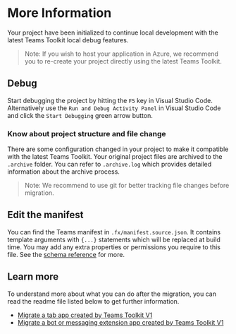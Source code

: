 # More Information

Your project have been initialized to continue local development with the latest Teams Toolkit local debug features.

> Note: If you wish to host your application in Azure, we recommend you to re-create your project directly using the latest Teams Toolkit.

## Debug

Start debugging the project by hitting the `F5` key in Visual Studio Code. Alternatively use the `Run and Debug Activity Panel` in Visual Studio Code and click the `Start Debugging` green arrow button.

### Know about project structure and file change

There are some configuration changed in your project to make it compatible with the latest Teams Toolkit. Your original project files are archived to the `.archive` folder. You can refer to `.archive.log` which provides detailed information about the archive process.

> Note: We recommend to use git for better tracking file changes before migration.

## Edit the manifest

You can find the Teams manifest in `.fx/manifest.source.json`. It contains template arguments with `{...}` statements which will be replaced at build time. You may add any extra properties or permissions you require to this file. See the [schema reference](https://docs.microsoft.com/en-us/microsoftteams/platform/resources/schema/manifest-schema) for more.

## Learn more

To understand more about what you can do after the migration, you can read the readme file listed below to get further information.

- [Migrate a tab app created by Teams Toolkit V1](https://github.com/OfficeDev/TeamsFx/blob/dev/docs/vscode-extension/migrate-v1/migrate-v1-tab.md)
- [Migrate a bot or messaging extension app created by Teams Toolkit V1](https://github.com/OfficeDev/TeamsFx/blob/dev/docs/vscode-extension/migrate-v1/migrate-v1-bot.md)
